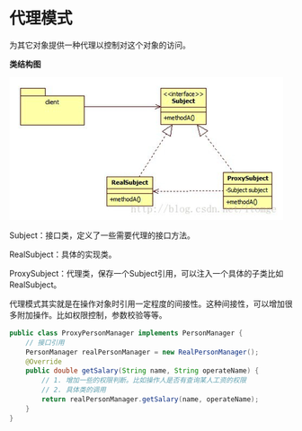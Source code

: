 # 代理模式

为其它对象提供一种代理以控制对这个对象的访问。

**类结构图**

![proxy](/images/代理模式/proxy.png)

Subject：接口类，定义了一些需要代理的接口方法。

RealSubject：具体的实现类。

ProxySubject：代理类，保存一个Subject引用，可以注入一个具体的子类比如RealSubject。

代理模式其实就是在操作对象时引用一定程度的间接性。这种间接性，可以增加很多附加操作。比如权限控制，参数校验等等。

```Java
public class ProxyPersonManager implements PersonManager {
    // 接口引用
    PersonManager realPersonManager = new RealPersonManager();
    @Override
    public double getSalary(String name, String operateName) {
        // 1. 增加一些的权限判断。比如操作人是否有查询某人工资的权限
        // 2. 具体类的调用
        return realPersonManager.getSalary(name, operateName);
    }
}
```
